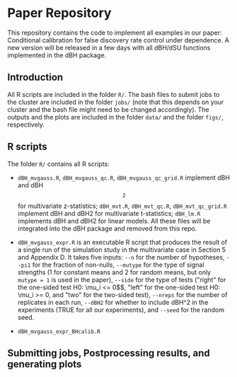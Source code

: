 # Paper Repository

This repository contains the code to implement all examples in our paper: Conditional calibration for false discovery rate control under dependence. A new version will be released in a few days with all dBH/dSU functions implemented in the dBH package. 

## Introduction
All R scripts are included in the folder `R/`. The bash files to submit jobs to the cluster are included in the folder `jobs/` (note that this depends on your cluster and the bash file might need to be changed accordingly). The outputs and the plots are included in the folder `data/` and the folder `figs/`, respectively. 

## R scripts
The folder `R/` contains all R scripts:

- `dBH_mvgauss.R`, `dBH_mvgauss_qc.R`, `dBH_mvgauss_qc_grid.R` implement dBH and dBH$$^2$$ for multivariate z-statistics; `dBH_mvt.R`, `dBH_mvt_qc.R`, `dBH_mvt_qc_grid.R` implement dBH and dBH2 for multivariate t-statistics; `dBH_lm.R` implements dBH and dBH2 for linear models. All these files will be integrated into the dBH package and removed from this repo.

- `dBH_mvgauss_expr.R` is an executable R script that produces the result of a single run of the simulation study in the multivariate case in Section 5 and Appendix D. It takes five inputs: `--n` for the number of hypotheses, `--pi1` for the fraction of non-nulls, `--mutype` for the type of signal strengths (1 for constant means and 2 for random means, but only `mutype = 1` is used in the paper), `--side` for the type of tests ("right" for the one-sided test H0: \mu_i <= 0$$, "left" for the one-sided test H0: \mu_i >= 0, and "two" for the two-sided test), `--nreps` for the number of replicates in each run, `--dBH2` for whether to include dBH^2 in the experiments (TRUE for all our experiments), and `--seed` for the random seed. 

- `dBH_mvgauss_expr_BHcalib.R`

## Submitting jobs, Postprocessing results, and generating plots

